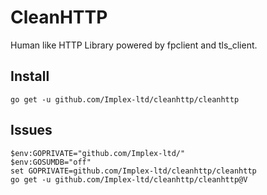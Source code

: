 # CleanHTTP

Human like HTTP Library powered by fpclient and tls_client.

## Install
```
go get -u github.com/Implex-ltd/cleanhttp/cleanhttp
```

## Issues
```
$env:GOPRIVATE="github.com/Implex-ltd/"
$env:GOSUMDB="off"
set GOPRIVATE=github.com/Implex-ltd/cleanhttp/cleanhttp
go get -u github.com/Implex-ltd/cleanhttp/cleanhttp@V
```